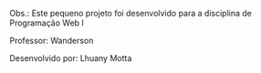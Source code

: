 Obs.: Este pequeno projeto foi desenvolvido para a disciplina de Programação Web I

Professor: Wanderson

Desenvolvido por: Lhuany Motta


